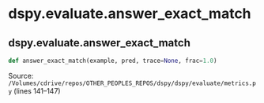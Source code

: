 # dspy.evaluate.answer_exact_match

## dspy.evaluate.answer_exact_match

```python
def answer_exact_match(example, pred, trace=None, frac=1.0)
```
Source: `/Volumes/cdrive/repos/OTHER_PEOPLES_REPOS/dspy/dspy/evaluate/metrics.py` (lines 141–147)

